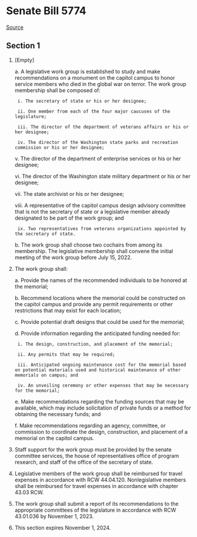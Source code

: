 # Senate Bill 5774

[Source](http://lawfilesext.leg.wa.gov/biennium/2021-22/Pdf/Bills/Senate%20Bills/5774.pdf)
## Section 1
1. [Empty]

    a. A legislative work group is established to study and make recommendations on a monument on the capitol campus to honor service members who died in the global war on terror. The work group membership shall be composed of:

        i. The secretary of state or his or her designee;

        ii. One member from each of the four major caucuses of the legislature;

        iii. The director of the department of veterans affairs or his or her designee;

        iv. The director of the Washington state parks and recreation commission or his or her designee;

    v. The director of the department of enterprise services or his or her designee;

    vi. The director of the Washington state military department or his or her designee;

    vii. The state archivist or his or her designee;

    viii. A representative of the capitol campus design advisory committee that is not the secretary of state or a legislative member already designated to be part of the work group; and

        ix. Two representatives from veterans organizations appointed by the secretary of state.

    b. The work group shall choose two cochairs from among its membership. The legislative membership shall convene the initial meeting of the work group before July 15, 2022.

2. The work group shall:

    a. Provide the names of the recommended individuals to be honored at the memorial;

    b. Recommend locations where the memorial could be constructed on the capitol campus and provide any permit requirements or other restrictions that may exist for each location;

    c. Provide potential draft designs that could be used for the memorial;

    d. Provide information regarding the anticipated funding needed for:

        i. The design, construction, and placement of the memorial;

        ii. Any permits that may be required;

        iii. Anticipated ongoing maintenance cost for the memorial based on potential materials used and historical maintenance of other memorials on campus; and

        iv. An unveiling ceremony or other expenses that may be necessary for the memorial;

    e. Make recommendations regarding the funding sources that may be available, which may include solicitation of private funds or a method for obtaining the necessary funds; and

    f. Make recommendations regarding an agency, committee, or commission to coordinate the design, construction, and placement of a memorial on the capitol campus.

3. Staff support for the work group must be provided by the senate committee services, the house of representatives office of program research, and staff of the office of the secretary of state.

4. Legislative members of the work group shall be reimbursed for travel expenses in accordance with RCW 44.04.120. Nonlegislative members shall be reimbursed for travel expenses in accordance with chapter 43.03 RCW.

5. The work group shall submit a report of its recommendations to the appropriate committees of the legislature in accordance with RCW 43.01.036 by November 1, 2023.

6. This section expires November 1, 2024.

